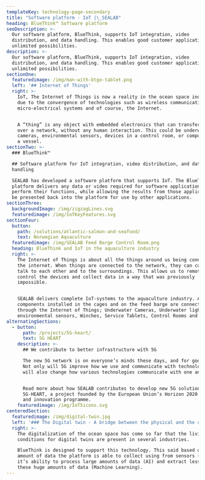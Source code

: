 ```yaml
---
templateKey: technology-page-secondary
title: "Software platform - IoT |\_SEALAB"
heading: BlueThink™ Software platform
seoDescription: >-
  Our software platform, BlueThink, supports IoT integration, video
  distribution, and data handling. This enables good customer applications with
  unlimited possibilities. 
description: >-
  Our software platform, BlueThink, supports IoT integration, video
  distribution, and data handling. This enables good customer applications with
  unlimited possibilities.  
sectionOne:
  featuredimage: /img/man-with-btgo-tablet.png
  left: '## Internet of Things'
  right: >-
    IoT, The Internet of Things is now a reality in the ocean space industries
    due to the convergence of technologies such as wireless communications,
    micro-electrical systems and of course, the Internet.


    A “thing” is any object with embedded electronics that can transfer data
    over a network, without any human interaction. This could be underwater
    cameras, environmental sensors, devices in a control room, or components in
    a vessel.
sectionTwo: >-
  ### BlueThink™

  ## Software platform for IoT integration, video distribution, and data
  handling

  SEALAB has developed a software platform that supports IoT. The BlueThink™
  platform delivers any data or video required for software applications to
  perform their functions, while allowing the results from those applications to
  be presented back into the platform for use by other applications.
sectionThree:
  backgroundImage: /img/zigzagLines.svg
  featuredimage: /img/IoTKeyFeatures.svg
sectionFour:
  button:
    path: /solutions/atlantic-salmon-and-seafood/
    text: Norwegian Aquaculture
  featuredimage: /img/SEALAB Feed Barge Control Room.png
  heading: BlueThink and IoT in the aquaculture industry
  right: >-
    The Internet of Things is about all the things around us being connected to
    the internet. When things are connected to the network, they can connect,
    talk to each other and to the surroundings. This allows us to remotely
    control the devices and collect data in a way that was previously
    impossible.


    SEALAB delivers complete IoT-systems to the aquaculture industry. All
    components installed in the cages and on the feed barge are connected
    through the Internet of Things; Underwater Cameras, Underwater lights,
    environmental sensors, Winches, Service Tablets, Control Rooms and more.
alternatingSections:
  - button:
      path: /projects/5G-heart/
      text: 5G HEART
    description: >-
      ## We contribute to better infrastructure with 5G

      The new 5G network is on everyone’s minds these days, and for good reason.
      Not only will 5G improve how we use and communicate with technology, it
      will also change how various technologies communicate with one another.


      Read more about how SEALAB contributes to develop new 5G solutions through
      5G-HEART, a project founded by the European Union’s Horizon 2020 research
      and innovation programme.
    featuredimage: /img/IoT5icons.svg
centeredSection:
  featuredimage: /img/digital-twin.jpg
  left: '### The Digital twin - A bridge between the physical and the digital world'
  right: >-
    The digitalization of the ocean space has come so far that the living
    conditions for digital twins are present in several industries.

    BlueThink is designed to support this technology. This said based on the
    amount of data the platform is able to collect using from sensors (IoT),
    it’s ability to process large amounts of data (AI) and extract lessons from
    these huge amounts of data (Machine Learning).
---
```


